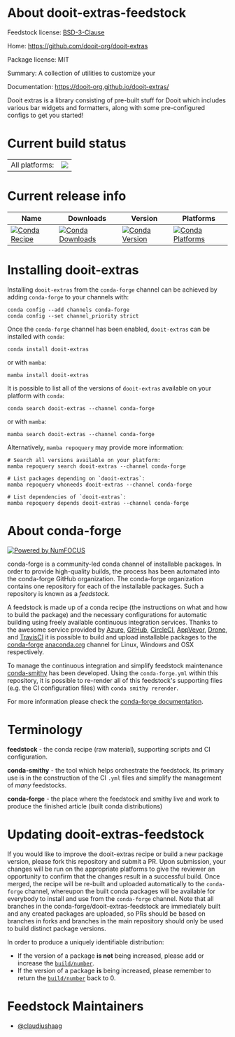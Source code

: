 About dooit-extras-feedstock
============================

Feedstock license: [BSD-3-Clause](https://github.com/conda-forge/dooit-extras-feedstock/blob/main/LICENSE.txt)

Home: https://github.com/dooit-org/dooit-extras

Package license: MIT

Summary: A collection of utilities to customize your

Documentation: https://dooit-org.github.io/dooit-extras/

Dooit extras is a library consisting of pre-built stuff for Dooit
which includes various bar widgets and formatters, along with some
pre-configured configs to get you started!

Current build status
====================


<table><tr><td>All platforms:</td>
    <td>
      <a href="https://dev.azure.com/conda-forge/feedstock-builds/_build/latest?definitionId=24509&branchName=main">
        <img src="https://dev.azure.com/conda-forge/feedstock-builds/_apis/build/status/dooit-extras-feedstock?branchName=main">
      </a>
    </td>
  </tr>
</table>

Current release info
====================

| Name | Downloads | Version | Platforms |
| --- | --- | --- | --- |
| [![Conda Recipe](https://img.shields.io/badge/recipe-dooit--extras-green.svg)](https://anaconda.org/conda-forge/dooit-extras) | [![Conda Downloads](https://img.shields.io/conda/dn/conda-forge/dooit-extras.svg)](https://anaconda.org/conda-forge/dooit-extras) | [![Conda Version](https://img.shields.io/conda/vn/conda-forge/dooit-extras.svg)](https://anaconda.org/conda-forge/dooit-extras) | [![Conda Platforms](https://img.shields.io/conda/pn/conda-forge/dooit-extras.svg)](https://anaconda.org/conda-forge/dooit-extras) |

Installing dooit-extras
=======================

Installing `dooit-extras` from the `conda-forge` channel can be achieved by adding `conda-forge` to your channels with:

```
conda config --add channels conda-forge
conda config --set channel_priority strict
```

Once the `conda-forge` channel has been enabled, `dooit-extras` can be installed with `conda`:

```
conda install dooit-extras
```

or with `mamba`:

```
mamba install dooit-extras
```

It is possible to list all of the versions of `dooit-extras` available on your platform with `conda`:

```
conda search dooit-extras --channel conda-forge
```

or with `mamba`:

```
mamba search dooit-extras --channel conda-forge
```

Alternatively, `mamba repoquery` may provide more information:

```
# Search all versions available on your platform:
mamba repoquery search dooit-extras --channel conda-forge

# List packages depending on `dooit-extras`:
mamba repoquery whoneeds dooit-extras --channel conda-forge

# List dependencies of `dooit-extras`:
mamba repoquery depends dooit-extras --channel conda-forge
```


About conda-forge
=================

[![Powered by
NumFOCUS](https://img.shields.io/badge/powered%20by-NumFOCUS-orange.svg?style=flat&colorA=E1523D&colorB=007D8A)](https://numfocus.org)

conda-forge is a community-led conda channel of installable packages.
In order to provide high-quality builds, the process has been automated into the
conda-forge GitHub organization. The conda-forge organization contains one repository
for each of the installable packages. Such a repository is known as a *feedstock*.

A feedstock is made up of a conda recipe (the instructions on what and how to build
the package) and the necessary configurations for automatic building using freely
available continuous integration services. Thanks to the awesome service provided by
[Azure](https://azure.microsoft.com/en-us/services/devops/), [GitHub](https://github.com/),
[CircleCI](https://circleci.com/), [AppVeyor](https://www.appveyor.com/),
[Drone](https://cloud.drone.io/welcome), and [TravisCI](https://travis-ci.com/)
it is possible to build and upload installable packages to the
[conda-forge](https://anaconda.org/conda-forge) [anaconda.org](https://anaconda.org/)
channel for Linux, Windows and OSX respectively.

To manage the continuous integration and simplify feedstock maintenance
[conda-smithy](https://github.com/conda-forge/conda-smithy) has been developed.
Using the ``conda-forge.yml`` within this repository, it is possible to re-render all of
this feedstock's supporting files (e.g. the CI configuration files) with ``conda smithy rerender``.

For more information please check the [conda-forge documentation](https://conda-forge.org/docs/).

Terminology
===========

**feedstock** - the conda recipe (raw material), supporting scripts and CI configuration.

**conda-smithy** - the tool which helps orchestrate the feedstock.
                   Its primary use is in the construction of the CI ``.yml`` files
                   and simplify the management of *many* feedstocks.

**conda-forge** - the place where the feedstock and smithy live and work to
                  produce the finished article (built conda distributions)


Updating dooit-extras-feedstock
===============================

If you would like to improve the dooit-extras recipe or build a new
package version, please fork this repository and submit a PR. Upon submission,
your changes will be run on the appropriate platforms to give the reviewer an
opportunity to confirm that the changes result in a successful build. Once
merged, the recipe will be re-built and uploaded automatically to the
`conda-forge` channel, whereupon the built conda packages will be available for
everybody to install and use from the `conda-forge` channel.
Note that all branches in the conda-forge/dooit-extras-feedstock are
immediately built and any created packages are uploaded, so PRs should be based
on branches in forks and branches in the main repository should only be used to
build distinct package versions.

In order to produce a uniquely identifiable distribution:
 * If the version of a package **is not** being increased, please add or increase
   the [``build/number``](https://docs.conda.io/projects/conda-build/en/latest/resources/define-metadata.html#build-number-and-string).
 * If the version of a package **is** being increased, please remember to return
   the [``build/number``](https://docs.conda.io/projects/conda-build/en/latest/resources/define-metadata.html#build-number-and-string)
   back to 0.

Feedstock Maintainers
=====================

* [@claudiushaag](https://github.com/claudiushaag/)

